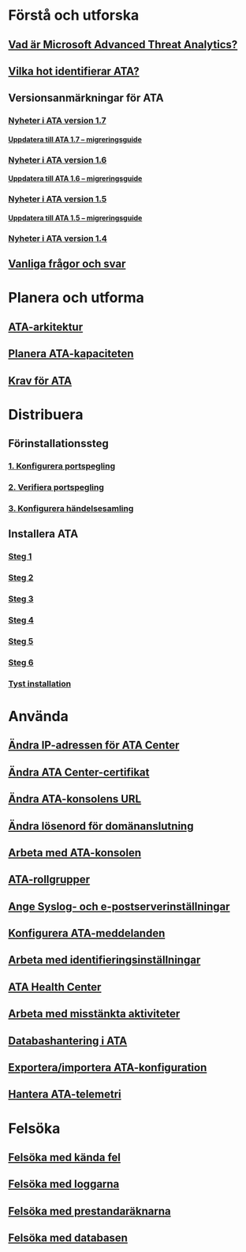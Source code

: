 # Förstå och utforska
## [Vad är Microsoft Advanced Threat Analytics?](/advanced-threat-analytics/understand-explore/what-is-ata)
## [Vilka hot identifierar ATA?](/advanced-threat-analytics/understand-explore/ata-threats)
## Versionsanmärkningar för ATA
### [Nyheter i ATA version 1.7](/advanced-threat-analytics/understand-explore/whats-new-version-1.7)
#### [Uppdatera till ATA 1.7 – migreringsguide](/advanced-threat-analytics/understand-explore/ata-update-1.7-migration-guide)
### [Nyheter i ATA version 1.6](/advanced-threat-analytics/understand-explore/whats-new-version-1.6)
#### [Uppdatera till ATA 1.6 – migreringsguide](/advanced-threat-analytics/understand-explore/ata-update-1.6-migration-guide)
### [Nyheter i ATA version 1.5](/advanced-threat-analytics/understand-explore/whats-new-version-1.5)
#### [Uppdatera till ATA 1.5 – migreringsguide](/advanced-threat-analytics/understand-explore/ata-update-1.5-migration-guide)
### [Nyheter i ATA version 1.4](/advanced-threat-analytics/understand-explore/whats-new-version-1.4)
## [Vanliga frågor och svar](/advanced-threat-analytics/understand-explore/ata-technical-faq)
# Planera och utforma
## [ATA-arkitektur](/advanced-threat-analytics/plan-design/ata-architecture)
## [Planera ATA-kapaciteten](/advanced-threat-analytics/plan-design/ata-capacity-planning)
## [Krav för ATA](/advanced-threat-analytics/plan-design/ata-prerequisites)
# Distribuera
## Förinstallationssteg
### [1. Konfigurera portspegling](configure-port-mirroring.md)
### [2. Verifiera portspegling](validate-port-mirroring.md)
### [3. Konfigurera händelsesamling](configure-event-collection.md)
## Installera ATA
### [Steg 1](install-ata-step1.md)
### [Steg 2](install-ata-step2.md)
### [Steg 3](install-ata-step3.md)
### [Steg 4](install-ata-step4.md)
### [Steg 5](install-ata-step5.md)
### [Steg 6](install-ata-step6.md)
### [Tyst installation](ata-silent-installation.md)
# Använda
## [Ändra IP-adressen för ATA Center](modifying-ata-config-centerip.md)
## [Ändra ATA Center-certifikat](modifying-ata-config-centercert.md)
## [Ändra ATA-konsolens URL](modifying-ata-config-consoleurl.md)
## [Ändra lösenord för domänanslutning](modifying-ata-config-dcpassword.md)
## [Arbeta med ATA-konsolen](working-with-ata-console.md)
## [ATA-rollgrupper](ata-role-groups.md)
## [Ange Syslog- och e-postserverinställningar](setting-syslog-email-server-settings.md)
## [Konfigurera ATA-meddelanden](setting-ata-alerts.md)
## [Arbeta med identifieringsinställningar](working-with-detection-settings.md)
## [ATA Health Center](ata-health-center.md)
## [Arbeta med misstänkta aktiviteter](working-with-suspicious-activities.md)
## [Databashantering i ATA](ata-database-management.md)
## [Exportera/importera ATA-konfiguration](ata-configuration-file.md)
## [Hantera ATA-telemetri](manage-telemetry-settings.md)
# Felsöka
## [Felsöka med kända fel](/advanced-threat-analytics/troubleshoot/troubleshooting-ata-known-errors)
## [Felsöka med loggarna](/advanced-threat-analytics/troubleshoot/troubleshooting-ata-using-logs)
## [Felsöka med prestandaräknarna](/advanced-threat-analytics/troubleshoot/troubleshooting-ata-using-perf-counters)
## [Felsöka med databasen](/advanced-threat-analytics/troubleshoot/troubleshooting-ata-using-ata-database)


<!--HONumber=Jan17_HO2-->


